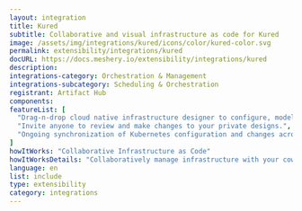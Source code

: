 ```yaml
---
layout: integration
title: Kured
subtitle: Collaborative and visual infrastructure as code for Kured
image: /assets/img/integrations/kured/icons/color/kured-color.svg
permalink: extensibility/integrations/kured
docURL: https://docs.meshery.io/extensibility/integrations/kured
description: 
integrations-category: Orchestration & Management
integrations-subcategory: Scheduling & Orchestration
registrant: Artifact Hub
components: 
featureList: [
  "Drag-n-drop cloud native infrastructure designer to configure, model, and deploy your workloads.",
  "Invite anyone to review and make changes to your private designs.",
  "Ongoing synchronization of Kubernetes configuration and changes across any number of clusters."
]
howItWorks: "Collaborative Infrastructure as Code"
howItWorksDetails: "Collaboratively manage infrastructure with your coworkers synchronously sharing the same designs."
language: en
list: include
type: extensibility
category: integrations
---
```

